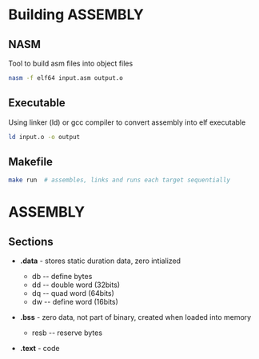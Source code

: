 # Building ASSEMBLY

## NASM
Tool to build asm files into object files

```BASH
nasm -f elf64 input.asm output.o

```

## Executable

Using linker (ld) or gcc compiler to convert assembly into elf executable
```BASH
ld input.o -o output
```


## Makefile

```BASH
make run  # assembles, links and runs each target sequentially 
```

# ASSEMBLY
## Sections 
* **.data** - stores static duration data, zero  intialized 
    - db -- define bytes
    - dd -- double word (32bits)
    - dq -- quad word (64bits)
    - dw -- define word (16bits)

* **.bss** - zero data, not part of binary, created when loaded into memory
    - resb -- reserve bytes

* **.text** - code 
